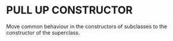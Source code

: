 # PULL UP CONSTRUCTOR

Move common behaviour in the constructors of subclasses to the constructor
of the superclass.